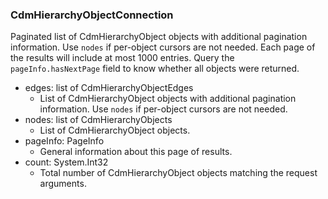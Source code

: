 ### CdmHierarchyObjectConnection
Paginated list of CdmHierarchyObject objects with additional pagination information. Use `nodes` if per-object cursors are not needed. Each page of the results will include at most 1000 entries. Query the `pageInfo.hasNextPage` field to know whether all objects were returned.

- edges: list of CdmHierarchyObjectEdges
  - List of CdmHierarchyObject objects with additional pagination information. Use `nodes` if per-object cursors are not needed.
- nodes: list of CdmHierarchyObjects
  - List of CdmHierarchyObject objects.
- pageInfo: PageInfo
  - General information about this page of results.
- count: System.Int32
  - Total number of CdmHierarchyObject objects matching the request arguments.
